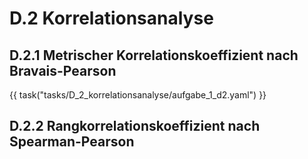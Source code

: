 # D.2 Korrelationsanalyse

## D.2.1 Metrischer Korrelationskoeffizient nach Bravais-Pearson

{{ task("tasks/D_2_korrelationsanalyse/aufgabe_1_d2.yaml") }}



## D.2.2 Rangkorrelationskoeffizient nach Spearman-Pearson

